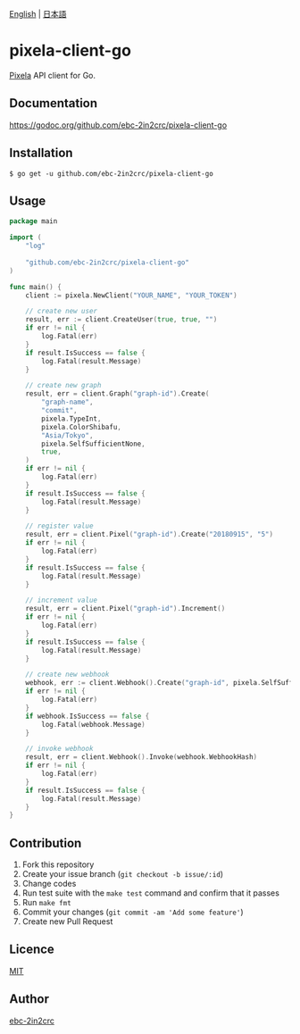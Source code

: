 [English](README.md) | [日本語](README_ja.md)

# pixela-client-go

[Pixela](https://pixe.la/) API client for Go.

## Documentation

https://godoc.org/github.com/ebc-2in2crc/pixela-client-go

## Installation

```
$ go get -u github.com/ebc-2in2crc/pixela-client-go
```

## Usage

```go
package main

import (
	"log"
	
	"github.com/ebc-2in2crc/pixela-client-go"
)

func main() {
	client := pixela.NewClient("YOUR_NAME", "YOUR_TOKEN")

	// create new user
	result, err := client.CreateUser(true, true, "")
	if err != nil {
		log.Fatal(err)
	}
	if result.IsSuccess == false {
		log.Fatal(result.Message)
	}

	// create new graph
	result, err = client.Graph("graph-id").Create(
		"graph-name",
		"commit",
		pixela.TypeInt,
		pixela.ColorShibafu,
		"Asia/Tokyo",
		pixela.SelfSufficientNone,
		true,
	)
	if err != nil {
		log.Fatal(err)
	}
	if result.IsSuccess == false {
		log.Fatal(result.Message)
	}

	// register value
	result, err = client.Pixel("graph-id").Create("20180915", "5")
	if err != nil {
		log.Fatal(err)
	}
	if result.IsSuccess == false {
		log.Fatal(result.Message)
	}

	// increment value
	result, err = client.Pixel("graph-id").Increment()
	if err != nil {
		log.Fatal(err)
	}
	if result.IsSuccess == false {
		log.Fatal(result.Message)
	}

	// create new webhook
	webhook, err := client.Webhook().Create("graph-id", pixela.SelfSufficientIncrement)
	if err != nil {
		log.Fatal(err)
	}
	if webhook.IsSuccess == false {
		log.Fatal(webhook.Message)
	}

	// invoke webhook
	result, err = client.Webhook().Invoke(webhook.WebhookHash)
	if err != nil {
		log.Fatal(err)
	}
	if result.IsSuccess == false {
		log.Fatal(result.Message)
	}
}
```

## Contribution

1. Fork this repository
2. Create your issue branch (`git checkout -b issue/:id`)
3. Change codes
4. Run test suite with the `make test` command and confirm that it passes
5. Run `make fmt`
6. Commit your changes (`git commit -am 'Add some feature'`)
7. Create new Pull Request

## Licence

[MIT](https://github.com/ebc-2in2crc/pixela-client-go/blob/master/LICENSE)

## Author

[ebc-2in2crc](https://github.com/ebc-2in2crc)
